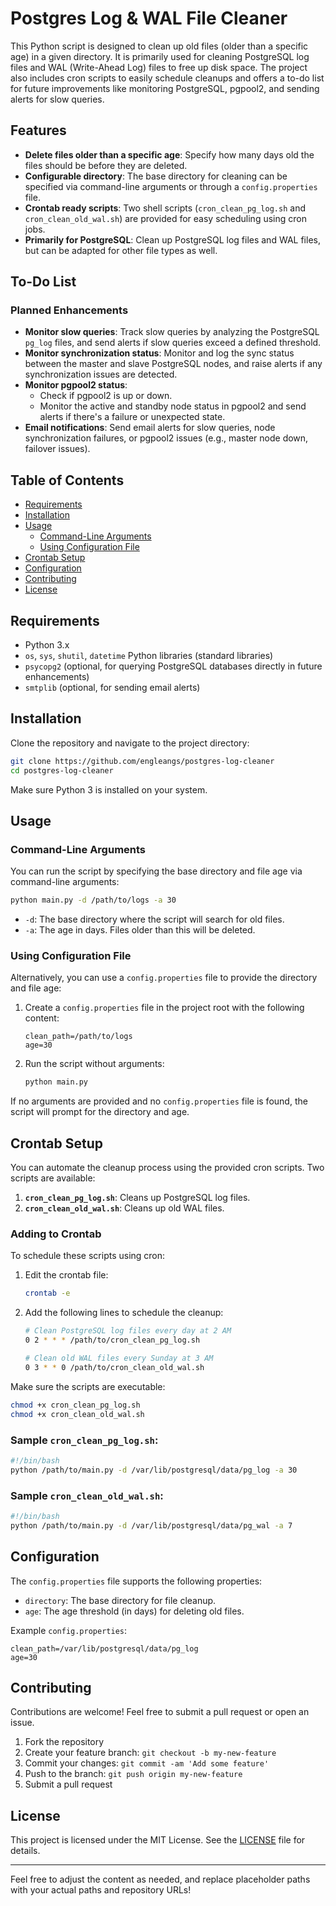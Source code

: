 # Postgres Log & WAL File Cleaner

This Python script is designed to clean up old files (older than a specific age) in a given directory. It is primarily used for cleaning PostgreSQL log files and WAL (Write-Ahead Log) files to free up disk space. The project also includes cron scripts to easily schedule cleanups and offers a to-do list for future improvements like monitoring PostgreSQL, pgpool2, and sending alerts for slow queries.

## Features
- **Delete files older than a specific age**: Specify how many days old the files should be before they are deleted.
- **Configurable directory**: The base directory for cleaning can be specified via command-line arguments or through a `config.properties` file.
- **Crontab ready scripts**: Two shell scripts (`cron_clean_pg_log.sh` and `cron_clean_old_wal.sh`) are provided for easy scheduling using cron jobs.
- **Primarily for PostgreSQL**: Clean up PostgreSQL log files and WAL files, but can be adapted for other file types as well.

## To-Do List

### Planned Enhancements
- **Monitor slow queries**: Track slow queries by analyzing the PostgreSQL `pg_log` files, and send alerts if slow queries exceed a defined threshold.
- **Monitor synchronization status**: Monitor and log the sync status between the master and slave PostgreSQL nodes, and raise alerts if any synchronization issues are detected.
- **Monitor pgpool2 status**:
    - Check if pgpool2 is up or down.
    - Monitor the active and standby node status in pgpool2 and send alerts if there's a failure or unexpected state.
- **Email notifications**: Send email alerts for slow queries, node synchronization failures, or pgpool2 issues (e.g., master node down, failover issues).

## Table of Contents
- [Requirements](#requirements)
- [Installation](#installation)
- [Usage](#usage)
    - [Command-Line Arguments](#command-line-arguments)
    - [Using Configuration File](#using-configuration-file)
- [Crontab Setup](#crontab-setup)
- [Configuration](#configuration)
- [Contributing](#contributing)
- [License](#license)

## Requirements
- Python 3.x
- `os`, `sys`, `shutil`, `datetime` Python libraries (standard libraries)
- `psycopg2` (optional, for querying PostgreSQL databases directly in future enhancements)
- `smtplib` (optional, for sending email alerts)

## Installation
Clone the repository and navigate to the project directory:

```bash
git clone https://github.com/engleangs/postgres-log-cleaner
cd postgres-log-cleaner
```

Make sure Python 3 is installed on your system.

## Usage

### Command-Line Arguments

You can run the script by specifying the base directory and file age via command-line arguments:

```bash
python main.py -d /path/to/logs -a 30
```

- `-d`: The base directory where the script will search for old files.
- `-a`: The age in days. Files older than this will be deleted.

### Using Configuration File

Alternatively, you can use a `config.properties` file to provide the directory and file age:

1. Create a `config.properties` file in the project root with the following content:

   ```
   clean_path=/path/to/logs
   age=30
   ```

2. Run the script without arguments:

   ```bash
   python main.py
   ```

If no arguments are provided and no `config.properties` file is found, the script will prompt for the directory and age.

## Crontab Setup

You can automate the cleanup process using the provided cron scripts. Two scripts are available:

1. **`cron_clean_pg_log.sh`**: Cleans up PostgreSQL log files.
2. **`cron_clean_old_wal.sh`**: Cleans up old WAL files.

### Adding to Crontab

To schedule these scripts using cron:

1. Edit the crontab file:
   ```bash
   crontab -e
   ```

2. Add the following lines to schedule the cleanup:

   ```bash
   # Clean PostgreSQL log files every day at 2 AM
   0 2 * * * /path/to/cron_clean_pg_log.sh

   # Clean old WAL files every Sunday at 3 AM
   0 3 * * 0 /path/to/cron_clean_old_wal.sh
   ```

Make sure the scripts are executable:
```bash
chmod +x cron_clean_pg_log.sh
chmod +x cron_clean_old_wal.sh
```

### Sample `cron_clean_pg_log.sh`:

```bash
#!/bin/bash
python /path/to/main.py -d /var/lib/postgresql/data/pg_log -a 30
```

### Sample `cron_clean_old_wal.sh`:

```bash
#!/bin/bash
python /path/to/main.py -d /var/lib/postgresql/data/pg_wal -a 7
```

## Configuration

The `config.properties` file supports the following properties:

- `directory`: The base directory for file cleanup.
- `age`: The age threshold (in days) for deleting old files.

Example `config.properties`:

```properties
clean_path=/var/lib/postgresql/data/pg_log
age=30
```

## Contributing

Contributions are welcome! Feel free to submit a pull request or open an issue.

1. Fork the repository
2. Create your feature branch: `git checkout -b my-new-feature`
3. Commit your changes: `git commit -am 'Add some feature'`
4. Push to the branch: `git push origin my-new-feature`
5. Submit a pull request

## License

This project is licensed under the MIT License. See the [LICENSE](LICENSE) file for details.

---

Feel free to adjust the content as needed, and replace placeholder paths with your actual paths and repository URLs!